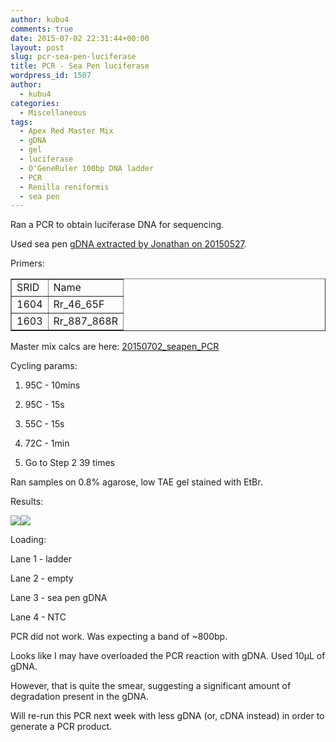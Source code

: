 ```yaml
---
author: kubu4
comments: true
date: 2015-07-02 22:31:44+00:00
layout: post
slug: pcr-sea-pen-luciferase
title: PCR - Sea Pen luciferase
wordpress_id: 1507
author:
  - kubu4
categories:
  - Miscellaneous
tags:
  - Apex Red Master Mix
  - gDNA
  - gel
  - luciferase
  - O'GeneRuler 100bp DNA ladder
  - PCR
  - Renilla reniformis
  - sea pen
---
```


Ran a PCR to obtain luciferase DNA for sequencing.

Used sea pen [gDNA extracted by Jonathan on 20150527](http://jda26.blogspot.com/2015/05/05272015-started-dna-extraction-on.html).

Primers:

<table cellpadding="0" cellspacing="0" border="1" dir="ltr" > 
<tbody >
<tr >

<td data-sheets-value="[null,3,null,1604]" >SRID
</td>

<td data-sheets-value="[null,2,"Rr_46_65F"]" >Name
</td>
</tr>
<tr >

<td data-sheets-value="[null,3,null,1604]" >1604
</td>

<td data-sheets-value="[null,2,"Rr_46_65F"]" >Rr_46_65F
</td>
</tr>
<tr >

<td data-sheets-value="[null,3,null,1603]" >1603
</td>

<td data-sheets-value="[null,2,"Rr_887_868R"]" >Rr_887_868R
</td>
</tr>
</tbody>
</table>

Master mix calcs are here: [20150702_seapen_PCR](20150702_seapen_PCR_calcs)

Cycling params:





  1. 95C - 10mins


  2. 95C - 15s


  3. 55C - 15s


  4. 72C - 1min


  5. Go to Step 2 39 times





Ran samples on 0.8% agarose, low TAE gel stained with EtBr.

Results:





[![](https://github.com/sr320/LabDocs/blob/master/protocols/Commercial_Protocols/ThermoFisher_OGeneRuler100bpDNA_ladder.jpg?raw=true)](https://github.com/sr320/LabDocs/blob/master/protocols/Commercial_Protocols/ThermoFisher_OGeneRuler100bpDNA_ladder.jpg?raw=true)[![](http://eagle.fish.washington.edu/Arabidopsis/20150702_seapen_PCR_gel.jpeg)](http://eagle.fish.washington.edu/Arabidopsis/20150702_seapen_PCR_gel.jpeg)

Loading:

Lane 1 - ladder

Lane 2 - empty

Lane 3 - sea pen gDNA

Lane 4 - NTC



PCR did not work. Was expecting a band of ~800bp.

Looks like I may have overloaded the PCR reaction with gDNA. Used 10μL of gDNA.

However, that is quite the smear, suggesting a significant amount of degradation present in the gDNA.

Will re-run this PCR next week with less gDNA (or, cDNA instead) in order to generate a PCR product.
